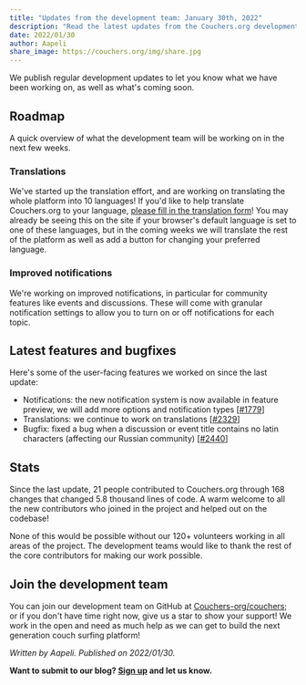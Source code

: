 ```yaml
---
title: "Updates from the development team: January 30th, 2022"
description: "Read the latest updates from the Couchers.org development team."
date: 2022/01/30
author: Aapeli
share_image: https://couchers.org/img/share.jpg
---
```


We publish regular development updates to let you know what we have been working on, as well as what's coming soon.

## Roadmap

A quick overview of what the development team will be working on in the next few weeks.

### Translations

We've started up the translation effort, and are working on translating the whole platform into 10 languages! If you'd like to help translate Couchers.org to your language, [please fill in the translation form](https://couchers.org/translation-form)! You may already be seeing this on the site if your browser's default language is set to one of these languages, but in the coming weeks we will translate the rest of the platform as well as add a button for changing your preferred language.

### Improved notifications

We're working on improved notifications, in particular for community features like events and discussions. These will come with granular notification settings to allow you to turn on or off notifications for each topic.

## Latest features and bugfixes

Here's some of the user-facing features we worked on since the last update:

* Notifications: the new notification system is now available in feature preview, we will add more options and notification types [[#1779](https://github.com/Couchers-org/couchers/pull/1779)]
* Translations: we continue to work on translations [[#2329](https://github.com/Couchers-org/couchers/pull/2329)]
* Bugfix: fixed a bug when a discussion or event title contains no latin characters (affecting our Russian community) [[#2440](https://github.com/Couchers-org/couchers/pull/2440)]

## Stats

Since the last update, 21 people contributed to Couchers.org through 168 changes that changed 5.8 thousand lines of code. A warm welcome to all the new contributors who joined in the project and helped out on the codebase!

None of this would be possible without our 120+ volunteers working in all areas of the project. The development teams would like to thank the rest of the core contributors for making our work possible.

## Join the development team

You can join our development team on GitHub at [Couchers-org/couchers](https://github.com/couchers-org/couchers); or if you don't have time right now, give us a star to show your support! We work in the open and need as much help as we can get to build the next generation couch surfing platform!

*Written by Aapeli. Published on 2022/01/30.*

**Want to submit to our blog? [Sign up](/volunteer) and let us know.**
